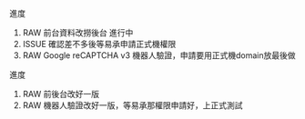 進度

1. RAW 前台資料改撈後台 進行中
2. ISSUE 確認差不多後等易承申請正式機權限
3. RAW Google reCAPTCHA v3 機器人驗證，申請要用正式機domain放最後做

進度

1. RAW 前後台改好一版
2. RAW 機器人驗證改好一版，等易承那權限申請好，上正式測試
